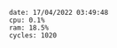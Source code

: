 

                date: 17/04/2022 03:49:48
                cpu: 0.1%
                ram: 18.5%
                cycles: 1020

                         